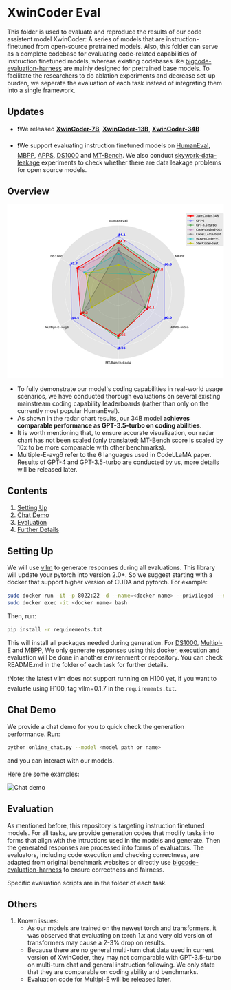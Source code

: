 # XwinCoder Eval

<!-- [![Code License](https://img.shields.io/badge/Code%20License-Apache_2.0-green.svg)](CODE_LICENSE)
[![Data License](https://img.shields.io/badge/Data%20License-CC%20By%20NC%204.0-red.svg)](DATA_LICENSE)
[![Model Weight License](https://img.shields.io/badge/Model%20Weights%20License-bigscience%20OpenRAIL%20M%20v1-yellow)](MODEL_WEIGHTS_LICENSE)
[![Python 3.9+](https://img.shields.io/badge/python-3.9+-blue.svg)](https://www.python.org/downloads/release/python-390/) -->

This folder is used to evaluate and reproduce the results of our code assistent model XwinCoder: A series of models that are instruction-finetuned from open-source pretrained models. Also, this folder can serve as a complete codebase for evaluating code-related capabilities of instruction finetuned models, whereas existing codebases like [bigcode-evaluation-harness](https://github.com/bigcode-project/bigcode-evaluation-harness/tree/main) are mainly designed for pretrained base models. To facilitate the researchers to do ablation experiments and decrease set-up burden, we seperate the evaluation of each task instead of integrating them into a single framework. 

## Updates

- ❗We released  [**XwinCoder-7B**](https://huggingface.co/Xwin-LM/XwinCoder-7B), [**XwinCoder-13B**](https://huggingface.co/Xwin-LM/XwinCoder-13B), [**XwinCoder-34B**](https://huggingface.co/Xwin-LM/XwinCoder-34B)

- ❗We support evaluating instruction finetuned models on [HumanEval](HumanEval/README.md), [MBPP](MBPP/README.mb), [APPS](APPS/README.mb), [DS1000](DS1000/README.mb) and [MT-Bench](MT_bench/README.mb). We also conduct [skywork-data-leakage](SkyWork-Leakage-Testing/README.md) experiments to check whether there are data leakage problems for open source models.

## Overview

![Chat demo](docs/rader.png)

* To fully demonstrate our model's coding capabilities in real-world usage scenarios, we have conducted thorough evaluations on several existing mainstream coding capability leaderboards (rather than only on the currently most popular HumanEval). 
* As shown in the radar chart results, our 34B model **achieves comparable performance as GPT-3.5-turbo on coding abilities**. 
* It is worth mentioning that, to ensure accurate visualization, our radar chart has not been scaled (only translated; MT-Bench score is scaled by 10x to be more comparable with other benchmarks).
* Multiple-E-avg6 refer to the 6 languages used in CodeLLaMA paper. Results of GPT-4 and GPT-3.5-turbo are conducted by us, more details will be released later.

## Contents

1. [Setting Up](#setting-up)
2. [Chat Demo](#chat-demo)
3. [Evaluation](#evaluation)
4. [Further Details](#further-details)

## Setting Up

We will use [vllm](https://github.com/vllm-project/vllm) to generate responses during all evaluations. This library will update your pytorch into version 2.0+. So we suggest starting with a docker that support higher version of CUDA and pytorch. For example:

```bash
sudo docker run -it -p 8022:22 -d --name=<docker name> --privileged --net=host --ipc=host --gpus=all -v /:/data superbench/dev:cuda11.8 bash
sudo docker exec -it <docker name> bash
```
Then, run:
```bash
pip install -r requirements.txt
```
This will install all packages needed during generation. For [DS1000](DS1000/README.md), [Multipl-E](Multipl_E/README.md) and [MBPP](MBPP/README.md), We only generate responses using this docker, execution and evaluation will be done in another envirenment or repository. You can check README.md in the folder of each task for further details.

❗Note: the latest vllm does not support running on H100 yet, if you want to evaluate using H100, tag vllm=0.1.7 in the `requirements.txt`. 

## Chat Demo

We provide a chat demo for you to quick check the generation performance. Run:
```bash
python online_chat.py --model <model path or name>
```
and you can interact with our models. 

Here are some examples:

![Chat demo](docs/exm.gif)


## Evaluation

As mentioned before, this repository is targeting instruction finetuned models. For all tasks, we provide generation codes that modify tasks into forms that align with the intructions used in the models and generate. Then the generated responses are processed into forms of evaluators. The evaluators, including code execution and checking correctness, are adapted from original benchmark websites or directly use [bigcode-evaluation-harness](https://github.com/bigcode-project/bigcode-evaluation-harness/tree/main) to ensure correctness and fairness.

Specific evaluation scripts are in the folder of each task.

## Others

1. Known issues:
    - As our models are trained on the newest torch and transformers, it was observed that evaluating on torch 1.x and very old version of transformers may cause a 2-3% drop on results.
    - Because there are no general multi-turn chat data used in current version of XwinCoder, they may not comparable with GPT-3.5-turbo on multi-turn chat and general instruction following. We only state that they are comparable on coding ability and benchmarks.
    - Evaluation code for Multipl-E will be released later.
